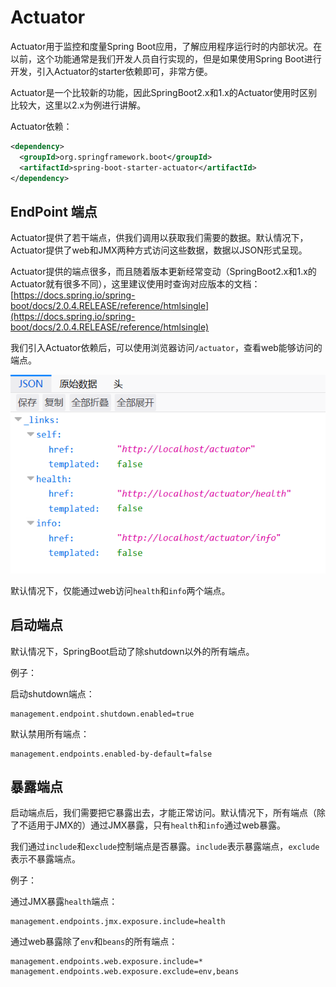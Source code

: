 # Actuator

Actuator用于监控和度量Spring Boot应用，了解应用程序运行时的内部状况。在以前，这个功能通常是我们开发人员自行实现的，但是如果使用Spring Boot进行开发，引入Actuator的starter依赖即可，非常方便。

Actuator是一个比较新的功能，因此SpringBoot2.x和1.x的Actuator使用时区别比较大，这里以2.x为例进行讲解。

Actuator依赖：
```xml
<dependency>
  <groupId>org.springframework.boot</groupId>
  <artifactId>spring-boot-starter-actuator</artifactId>
</dependency>
```

## EndPoint 端点

Actuator提供了若干端点，供我们调用以获取我们需要的数据。默认情况下，Actuator提供了web和JMX两种方式访问这些数据，数据以JSON形式呈现。

Actuator提供的端点很多，而且随着版本更新经常变动（SpringBoot2.x和1.x的Actuator就有很多不同），这里建议使用时查询对应版本的文档：[https://docs.spring.io/spring-boot/docs/2.0.4.RELEASE/reference/htmlsingle](https://docs.spring.io/spring-boot/docs/2.0.4.RELEASE/reference/htmlsingle)

我们引入Actuator依赖后，可以使用浏览器访问`/actuator`，查看web能够访问的端点。

![](res/1.png)

默认情况下，仅能通过web访问`health`和`info`两个端点。

## 启动端点

默认情况下，SpringBoot启动了除shutdown以外的所有端点。

例子：

启动shutdown端点：
```
management.endpoint.shutdown.enabled=true
```

默认禁用所有端点：
```
management.endpoints.enabled-by-default=false
```

## 暴露端点

启动端点后，我们需要把它暴露出去，才能正常访问。默认情况下，所有端点（除了不适用于JMX的）通过JMX暴露，只有`health`和`info`通过web暴露。

我们通过`include`和`exclude`控制端点是否暴露。`include`表示暴露端点，`exclude`表示不暴露端点。

例子：

通过JMX暴露`health`端点：
```
management.endpoints.jmx.exposure.include=health
```

通过web暴露除了`env`和`beans`的所有端点：
```
management.endpoints.web.exposure.include=*
management.endpoints.web.exposure.exclude=env,beans
```
